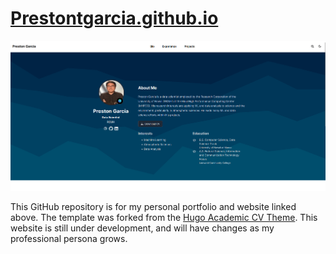 # [Prestontgarcia.github.io](https://prestontgarcia.github.io/)

[![Screenshot](.github/homepage.png)](https://prestontgarcia.github.io/)

This GitHub repository is for my personal portfolio and website linked above. The template was forked from the [Hugo Academic CV Theme](https://github.com/HugoBlox/theme-academic-cv). This website is still under development, and will have changes as my professional persona grows. 